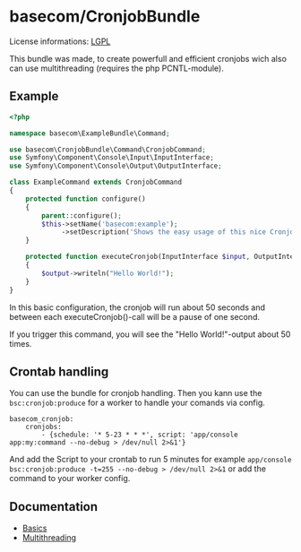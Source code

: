 basecom/CronjobBundle
=====================

License informations: [LGPL](https://raw.github.com/basecom/CronjobBundle/master/LICENSE)


This bundle was made, to create powerfull and efficient cronjobs wich also can use multithreading (requires the php PCNTL-module).

Example
-------
``` php
<?php

namespace basecom\ExampleBundle\Command;

use basecom\CronjobBundle\Command\CronjobCommand;
use Symfony\Component\Console\Input\InputInterface;
use Symfony\Component\Console\Output\OutputInterface;

class ExampleCommand extends CronjobCommand
{
	protected function configure()
	{
		parent::configure();
		$this->setName('basecom:example');
		 	 ->setDescription('Shows the easy usage of this nice CronjobBundle');
	}

	protected function executeCronjob(InputInterface $input, OutputInterface $output, $loopcount, $preloopResult = null)
	{
		$output->writeln("Hello World!");
	}
}
```
In this basic configuration, the cronjob will run about 50 seconds and between each executeCronjob()-call will be a pause of one second.

If you trigger this command, you will see the "Hello World!"-output about 50 times.

Crontab handling
----------------
You can use the bundle for cronjob handling. Then you kann use the `bsc:cronjob:produce` for a worker to handle your comands via config.
```
basecom_cronjob:
    cronjobs:
        - {schedule: '* 5-23 * * *', script: 'app/console app:my:command --no-debug > /dev/null 2>&1'}
```
And add the Script to your crontab to run 5 minutes for example `app/console bsc:cronjob:produce -t=255 --no-debug > /dev/null 2>&1` or add the command to your worker config.

Documentation
-------------
* [Basics](http://github.com/basecom/CronjobBundle/blob/master/docs/01-Basics.md)
* [Multithreading](http://github.com/basecom/CronjobBundle/blob/master/docs/03-Multithreading.md)

